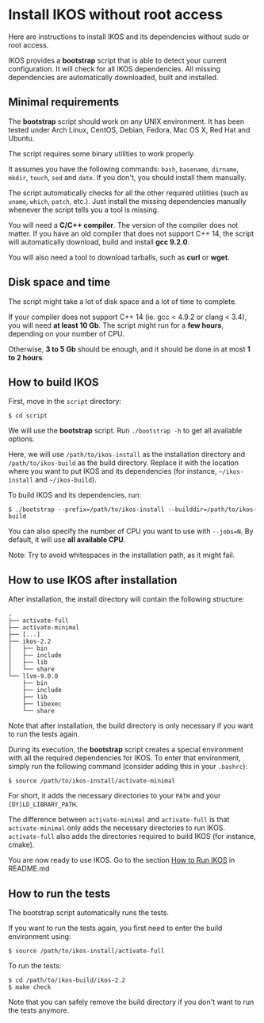 Install IKOS without root access
================================

Here are instructions to install IKOS and its dependencies without sudo or root access.

IKOS provides a **bootstrap** script that is able to detect your current configuration. It will check for all IKOS dependencies. All missing dependencies are automatically downloaded, built and installed.

Minimal requirements
--------------------

The **bootstrap** script should work on any UNIX environment. It has been tested under Arch Linux, CentOS, Debian, Fedora, Mac OS X, Red Hat and Ubuntu.

The script requires some binary utilities to work properly.

It assumes you have the following commands: `bash`, `basename`, `dirname`, `mkdir`, `touch`, `sed` and `date`. If you don't, you should install them manually.

The script automatically checks for all the other required utilities (such as `uname`, `which`, `patch`, etc.). Just install the missing dependencies manually whenever the script tells you a tool is missing.

You will need a **C/C++ compiler**. The version of the compiler does not matter. If you have an old compiler that does not support C++ 14, the script will automatically download, build and install **gcc 9.2.0**.

You will also need a tool to download tarballs, such as **curl** or **wget**.

Disk space and time
-------------------

The script might take a lot of disk space and a lot of time to complete.

If your compiler does not support C++ 14 (ie. gcc < 4.9.2 or clang < 3.4), you will need **at least 10 Gb**. The script might run for a **few hours**, depending on your number of CPU.

Otherwise, **3 to 5 Gb** should be enough, and it should be done in at most **1 to 2 hours**.

How to build IKOS
-----------------

First, move in the `script` directory:

```
$ cd script
```

We will use the **bootstrap** script. Run `./bootstrap -h` to get all available options.

Here, we will use `/path/to/ikos-install` as the installation directory and `/path/to/ikos-build` as the build directory. Replace it with the location where you want to put IKOS and its dependencies (for instance, `~/ikos-install` and `~/ikos-build`).

To build IKOS and its dependencies, run:

```
$ ./bootstrap --prefix=/path/to/ikos-install --builddir=/path/to/ikos-build
```

You can also specify the number of CPU you want to use with `--jobs=N`. By default, it will use **all available CPU**.

Note: Try to avoid whitespaces in the installation path, as it might fail.

How to use IKOS after installation
----------------------------------

After installation, the install directory will contain the following structure:

```
.
├── activate-full
├── activate-minimal
├── [...]
├── ikos-2.2
│   ├── bin
│   ├── include
│   ├── lib
│   └── share
└── llvm-9.0.0
    ├── bin
    ├── include
    ├── lib
    ├── libexec
    └── share
```

Note that after installation, the build directory is only necessary if you want to run the tests again.

During its execution, the **bootstrap** script creates a special environment with all the required dependencies for IKOS. To enter that environment, simply run the following command (consider adding this in your `.bashrc`):

```
$ source /path/to/ikos-install/activate-minimal
```

For short, it adds the necessary directories to your `PATH` and your `[DY]LD_LIBRARY_PATH`.

The difference between `activate-minimal` and `activate-full` is that `activate-minimal` only adds the necessary directories to run IKOS. `activate-full` also adds the directories required to build IKOS (for instance, cmake).

You are now ready to use IKOS. Go to the section [How to Run IKOS](../../README.md#how-to-run-ikos) in README.md

How to run the tests
--------------------

The bootstrap script automatically runs the tests.

If you want to run the tests again, you first need to enter the build environment using:

```
$ source /path/to/ikos-install/activate-full
```

To run the tests:

```
$ cd /path/to/ikos-build/ikos-2.2
$ make check
```

Note that you can safely remove the build directory if you don't want to run the tests anymore.
